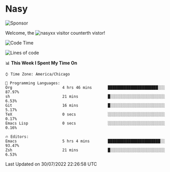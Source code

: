 # Nasy

<!--
<p align="center">
<img height="200" src="https://github-readme-stats.vercel.app/api?username=nasyxx&count_private=true&show_icons=true&theme=dracula&include_all_commits=true"/>
<img height="200" src="https://github-readme-stats.vercel.app/api/top-langs/?username=nasyxx&theme=dracula&hide=html,jupyter+notebook&count_private=true&show_icons=true"/>
</p>

  
----------------
-->

![Sponsor](https://img.shields.io/static/v1.svg?label=Sponsor&message=%E2%9D%A4&logo=GitHub&style=flat&color=pink)
 
Welcome, the ![nasyxx visitor counter](https://count.getloli.com/get/@nasyxx?theme=rule34)th vistor!
 
<!--START_SECTION:waka-->
![Code Time](http://img.shields.io/badge/Code%20Time-2%2C529%20hrs%2051%20mins-blue)

![Lines of code](https://img.shields.io/badge/From%20Hello%20World%20I%27ve%20Written-5%20Million%20lines%20of%20code-blue)

📊 **This Week I Spent My Time On** 

```text
⌚︎ Time Zone: America/Chicago

💬 Programming Languages: 
Org                      4 hrs 46 mins       ██████████████████████░░░   87.97% 
sh                       21 mins             █░░░░░░░░░░░░░░░░░░░░░░░░   6.53% 
Git                      16 mins             █░░░░░░░░░░░░░░░░░░░░░░░░   5.17% 
TeX                      0 secs              ░░░░░░░░░░░░░░░░░░░░░░░░░   0.17% 
Emacs Lisp               0 secs              ░░░░░░░░░░░░░░░░░░░░░░░░░   0.16%

🔥 Editors: 
Emacs                    5 hrs 4 mins        ███████████████████████░░   93.47% 
Zsh                      21 mins             █░░░░░░░░░░░░░░░░░░░░░░░░   6.53%

```


 Last Updated on 30/07/2022 22:26:58 UTC
<!--END_SECTION:waka-->

<!-- ![visitors](https://visitor-badge.laobi.icu/badge?page_id=nasyxx.nasyxx) -->
